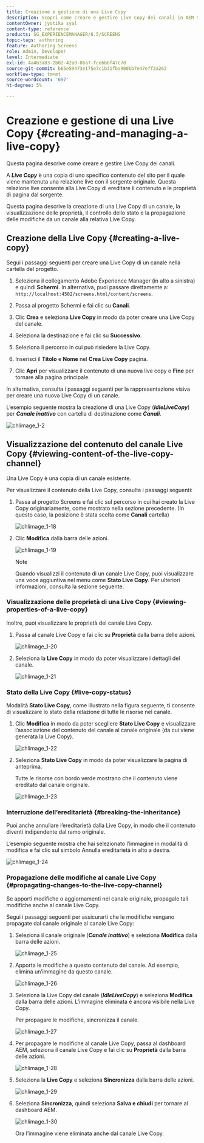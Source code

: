 ```yaml
---
title: Creazione e gestione di una Live Copy
description: Scopri come creare e gestire Live Copy dei canali in AEM Screens.
contentOwner: jyotika syal
content-type: reference
products: SG_EXPERIENCEMANAGER/6.5/SCREENS
topic-tags: authoring
feature: Authoring Screens
role: Admin, Developer
level: Intermediate
exl-id: 4a4b3a83-2b02-42a0-86a7-fce6bbf47c7d
source-git-commit: b65e59473e175e7c1b31fba900bb7e47eff3a263
workflow-type: tm+mt
source-wordcount: '697'
ht-degree: 5%

---
```


# Creazione e gestione di una Live Copy {#creating-and-managing-a-live-copy}

Questa pagina descrive come creare e gestire Live Copy dei canali.

A ***Live Copy*** è una copia di uno specifico contenuto del sito per il quale viene mantenuta una relazione live con il sorgente originale. Questa relazione live consente alla Live Copy di ereditare il contenuto e le proprietà di pagina dal sorgente.

Questa pagina descrive la creazione di una Live Copy di un canale, la visualizzazione delle proprietà, il controllo dello stato e la propagazione delle modifiche da un canale alla relativa Live Copy.


## Creazione della Live Copy {#creating-a-live-copy}

Segui i passaggi seguenti per creare una Live Copy di un canale nella cartella del progetto.

1. Seleziona il collegamento Adobe Experience Manager (in alto a sinistra) e quindi **Schermi**. In alternativa, puoi passare direttamente a: `http://localhost:4502/screens.html/content/screens`.

1. Passa al progetto Schermi e fai clic su **Canali**.
1. Clic **Crea** e seleziona **Live Copy** in modo da poter creare una Live Copy del canale.
1. Seleziona la destinazione e fai clic su **Successivo**.
1. Seleziona il percorso in cui può risiedere la Live Copy.
1. Inserisci il **Titolo** e **Nome** nel **Crea Live Copy** pagina.

1. Clic **Apri** per visualizzare il contenuto di una nuova live copy o **Fine** per tornare alla pagina principale.

In alternativa, consulta i passaggi seguenti per la rappresentazione visiva per creare una nuova Live Copy di un canale.

L’esempio seguente mostra la creazione di una Live Copy (***IdleLiveCopy***) per ***Canale inattivo*** con cartella di destinazione come ***Canali***.

![chlimage_1-2](assets/chlimage_1-2.gif)

## Visualizzazione del contenuto del canale Live Copy {#viewing-content-of-the-live-copy-channel}

Una Live Copy è una copia di un canale esistente.

Per visualizzare il contenuto della Live Copy, consulta i passaggi seguenti:

1. Passa al progetto Screens e fai clic sul percorso in cui hai creato la Live Copy originariamente, come mostrato nella sezione precedente. (In questo caso, la posizione è stata scelta come **Canali** cartella)

   ![chlimage_1-18](assets/chlimage_1-18.png)

1. Clic **Modifica** dalla barra delle azioni.

   ![chlimage_1-19](assets/chlimage_1-19.png)

   >[!NOTE]
   >
   >Quando visualizzi il contenuto di un canale Live Copy, puoi visualizzare una voce aggiuntiva nel menu come **Stato Live Copy**. Per ulteriori informazioni, consulta la sezione seguente.

### Visualizzazione delle proprietà di una Live Copy {#viewing-properties-of-a-live-copy}

Inoltre, puoi visualizzare le proprietà del canale Live Copy.

1. Passa al canale Live Copy e fai clic su **Proprietà** dalla barra delle azioni.

   ![chlimage_1-20](assets/chlimage_1-20.png)

1. Seleziona la **Live Copy** in modo da poter visualizzare i dettagli del canale.

   ![chlimage_1-21](assets/chlimage_1-21.png)

### Stato della Live Copy   {#live-copy-status}

Modalità **Stato Live Copy**, come illustrato nella figura seguente, ti consente di visualizzare lo stato della relazione di tutte le risorse nel canale.

1. Clic **Modifica** in modo da poter scegliere **Stato Live Copy** e visualizzare l’associazione del contenuto del canale al canale originale (da cui viene generata la Live Copy).

   ![chlimage_1-22](assets/chlimage_1-22.png)

1. Seleziona **Stato Live Copy** in modo da poter visualizzare la pagina di anteprima.

   Tutte le risorse con bordo verde mostrano che il contenuto viene ereditato dal canale originale.

   ![chlimage_1-23](assets/chlimage_1-23.png)

### Interruzione dell’ereditarietà {#breaking-the-inheritance}

Puoi anche annullare l’ereditarietà dalla Live Copy, in modo che il contenuto diventi indipendente dal ramo originale.

L’esempio seguente mostra che hai selezionato l’immagine in modalità di modifica e fai clic sul simbolo Annulla ereditarietà in alto a destra.

![chlimage_1-24](assets/chlimage_1-24.png)

### Propagazione delle modifiche al canale Live Copy {#propagating-changes-to-the-live-copy-channel}

Se apporti modifiche o aggiornamenti nel canale originale, propagale tali modifiche anche al canale Live Copy.

Segui i passaggi seguenti per assicurarti che le modifiche vengano propagate dal canale originale al canale Live Copy:

1. Seleziona il canale originale (***Canale inattivo***) e seleziona **Modifica** dalla barra delle azioni.

   ![chlimage_1-25](assets/chlimage_1-25.png)

1. Apporta le modifiche a questo contenuto del canale. Ad esempio, elimina un’immagine da questo canale.

   ![chlimage_1-26](assets/chlimage_1-26.png)

1. Seleziona la Live Copy del canale (***IdleLiveCopy***) e seleziona **Modifica** dalla barra delle azioni. L’immagine eliminata è ancora visibile nella Live Copy.

   Per propagare le modifiche, sincronizza il canale.

   ![chlimage_1-27](assets/chlimage_1-27.png)

1. Per propagare le modifiche al canale Live Copy, passa al dashboard AEM, seleziona il canale Live Copy e fai clic su **Proprietà** dalla barra delle azioni.

   ![chlimage_1-28](assets/chlimage_1-28.png)

1. Seleziona la **Live Copy** e seleziona **Sincronizza** dalla barra delle azioni.

   ![chlimage_1-29](assets/chlimage_1-29.png)

1. Seleziona **Sincronizza**, quindi seleziona **Salva e chiudi** per tornare al dashboard AEM.

   ![chlimage_1-30](assets/chlimage_1-30.png)

   Ora l’immagine viene eliminata anche dal canale Live Copy.
